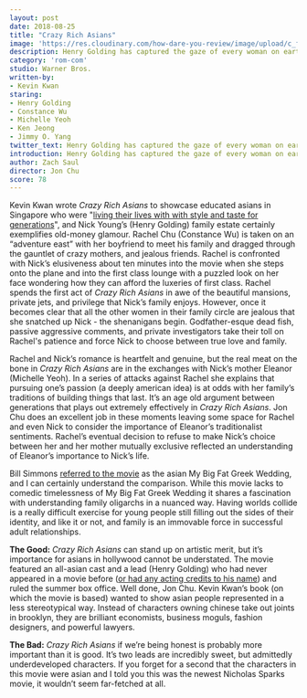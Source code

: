 ```yaml
---
layout: post
date: 2018-08-25
title: "Crazy Rich Asians"
image: 'https://res.cloudinary.com/how-dare-you-review/image/upload/c_fill,h_399,w_760/v1529788824/crazy-rich-asians.jpg'
description: Henry Golding has captured the gaze of every woman on earth this summer, thanks to the success of Crazy Rich Asians. The movie is probably more important than it is good, but still deserves our attention.
category: 'rom-com'
studio: Warner Bros.
written-by: 
- Kevin Kwan
staring: 
- Henry Golding
- Constance Wu 
- Michelle Yeoh 
- Ken Jeong 
- Jimmy O. Yang 
twitter_text: Henry Golding has captured the gaze of every woman on earth this summer, thanks to the success of Crazy Rich Asians. The movie is probably more important than it is good, but still deserves our attention. 
introduction: Henry Golding has captured the gaze of every woman on earth this summer, thanks to the success of Crazy Rich Asians. The movie is probably more important than it is good, but still deserves our attention.
author: Zach Saul
director: Jon Chu
score: 78 
---
```




Kevin Kwan wrote *Crazy Rich Asians* to showcase educated asians in Singapore who were "[living their lives with with style and taste for generations](https://www.townandcountrymag.com/leisure/arts-and-culture/g22143613/kevin-kwan-interview-family-crazy-rich-asians/)", and Nick Young’s (Henry Golding) family estate certainly exemplifies old-money glamour. Rachel Chu (Constance Wu) is taken on an “adventure east” with her boyfriend to meet his family and dragged through the gauntlet of crazy mothers, and jealous friends. Rachel is confronted with Nick’s elusiveness about ten minutes into the movie when she steps onto the plane and into the first class lounge with a puzzled look on her face wondering how they can afford the  luxeries of first class. Rachel spends the first act of *Crazy Rich Asians* in awe of the beautiful mansions, private jets, and privilege that Nick’s family enjoys. However, once it becomes clear that all the other women in their family circle are jealous that she snatched up Nick - the shenanigans begin. Godfather-esque dead fish, passive aggressive comments, and private investigators take their toll on Rachel's patience and force Nick to choose between true love and family.

Rachel and Nick’s romance is heartfelt and genuine, but the real meat on the bone in *Crazy Rich Asians* are in the exchanges with Nick’s mother Eleanor (Michelle Yeoh). In a series of attacks against Rachel she explains that pursuing one’s passion (a deeply american idea) is at odds with her family’s traditions of building things that last. It’s an age old argument between generations that plays out extremely effectively in *Crazy Rich Asians*. Jon Chu does an excellent job in these moments leaving some space for Rachel and even Nick to consider the importance of Eleanor’s traditionalist sentiments. Rachel’s eventual decision to refuse to make Nick’s choice between her and her mother mutually exclusive reflected an understanding of Eleanor’s importance to Nick’s life.     

Bill Simmons [referred to the movie](https://www.theringer.com/the-bill-simmons-podcast/2018/8/20/17761438/saving-the-rock-crazy-rich-asians-and-summerslam-2018) as the asian My Big Fat Greek Wedding, and I can certainly understand the comparison. While this movie lacks to comedic timelessness of My Big Fat Greek Wedding it shares a fascination with understanding family oligarchs in a nuanced way. Having worlds collide is a really difficult exercise for young people still filling out the sides of their identity, and like it or not, and family is an immovable force in successful adult relationships.  

**The Good:** *Crazy Rich Asians* can stand up on artistic merit, but it’s importance for asians in hollywood cannot be understated. The movie featured an all-asian cast and a lead (Henry Golding) who had never appeared in a movie before ([or had any acting credits to his name](https://www.youtube.com/watch?v=KWa9K_rKIZU)) and ruled the summer box office. Well done, Jon Chu. Kevin Kwan’s book (on which the movie is based) wanted to show asian people represented in a less stereotypical way. Instead of characters owning chinese take out joints in brooklyn, they are brilliant economists, business moguls, fashion designers, and powerful lawyers.  

 **The Bad:** *Crazy Rich Asians* if we’re being honest is probably more important than it is good. It’s two leads are incredibly sweet, but admittedly underdeveloped characters. If you forget for a second that the characters in this movie were asian and I told you this was the newest Nicholas Sparks movie, it wouldn’t seem far-fetched at all. 